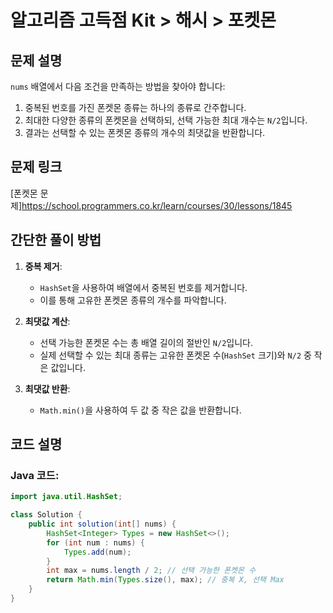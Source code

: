 # 알고리즘 고득점 Kit > 해시 > 포켓몬

## 문제 설명
`nums` 배열에서 다음 조건을 만족하는 방법을 찾아야 합니다:
1. 중복된 번호를 가진 폰켓몬 종류는 하나의 종류로 간주합니다.
2. 최대한 다양한 종류의 폰켓몬을 선택하되, 선택 가능한 최대 개수는 `N/2`입니다.
3. 결과는 선택할 수 있는 폰켓몬 종류의 개수의 최댓값을 반환합니다.

## 문제 링크
[폰켓몬 문제]https://school.programmers.co.kr/learn/courses/30/lessons/1845

## 간단한 풀이 방법
1. **중복 제거**:  
   - `HashSet`을 사용하여 배열에서 중복된 번호를 제거합니다.  
   - 이를 통해 고유한 폰켓몬 종류의 개수를 파악합니다.

2. **최댓값 계산**:  
   - 선택 가능한 폰켓몬 수는 총 배열 길이의 절반인 `N/2`입니다.  
   - 실제 선택할 수 있는 최대 종류는 고유한 폰켓몬 수(`HashSet` 크기)와 `N/2` 중 작은 값입니다.

3. **최댓값 반환**:  
   - `Math.min()`을 사용하여 두 값 중 작은 값을 반환합니다.

## 코드 설명

### Java 코드:
```java
import java.util.HashSet;

class Solution {
    public int solution(int[] nums) {
        HashSet<Integer> Types = new HashSet<>();
        for (int num : nums) {
            Types.add(num);
        }
        int max = nums.length / 2; // 선택 가능한 폰켓몬 수
        return Math.min(Types.size(), max); // 중복 X, 선택 Max
    }
}
